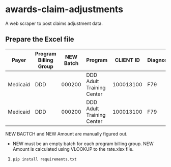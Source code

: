 # awards-claim-adjustments
A web scraper to post claims adjustment data.

## Prepare the Excel file
| Payer    | Program Billing Group | NEW Batch | Program                   | CLIENT ID | Diagnosis | Date      | Procedure   | OLD Amount | Units | NEW Amount | TCN             | AuthID | New Invoice |
|----------|-----------------------|-----------|---------------------------|-----------|-----------|-----------|-------------|------------|-------|------------|-----------------|--------|-------------|
| Medicaid | DDD                   | 000200    | DDD Adult Training Center | 100013100 | F79       | 6/10/2019 | T2021:HI:US | $58.32     | 24    | 60.96      | 201919654532901 | 286    |             |
| Medicaid | DDD                   | 000200    | DDD Adult Training Center | 100013100 | F79       | 6/10/2019 | A0090:HI:22 | $1.48      | 2     | 1.58       | 201919654533501 | 285    |             |

NEW BACTCH and NEW Amount are manually figured out.  
- NEW must be an empty batch for each program billing group.  NEW Amount is calculated using VLOOKUP to the rate.xlsx file.

1. `pip install requirements.txt`
